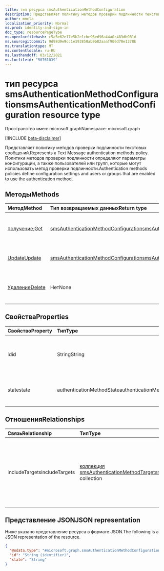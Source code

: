 ```yaml
---
title: тип ресурса smsAuthenticationMethodConfiguration
description: Представляет политику методов проверки подлинности текстовых сообщений.
author: mmcla
localization_priority: Normal
ms.prod: identity-and-sign-in
doc_type: resourcePageType
ms.openlocfilehash: c5a5e62e17e5b2e1cbc96ed96a44a0c483db981d
ms.sourcegitcommit: 9d98d9e9cc1e193850ab9b82aaaf906d70e1378b
ms.translationtype: MT
ms.contentlocale: ru-RU
ms.lasthandoff: 03/12/2021
ms.locfileid: "50761039"
---
```

# <a name="smsauthenticationmethodconfiguration-resource-type"></a><span data-ttu-id="b8260-103">тип ресурса smsAuthenticationMethodConfiguration</span><span class="sxs-lookup"><span data-stu-id="b8260-103">smsAuthenticationMethodConfiguration resource type</span></span>
<span data-ttu-id="b8260-104">Пространство имен: microsoft.graph</span><span class="sxs-lookup"><span data-stu-id="b8260-104">Namespace: microsoft.graph</span></span>

[!INCLUDE [beta-disclaimer](../../includes/beta-disclaimer.md)]

<span data-ttu-id="b8260-105">Представляет политику методов проверки подлинности текстовых сообщений.</span><span class="sxs-lookup"><span data-stu-id="b8260-105">Represents a Text Message authentication methods policy.</span></span> <span data-ttu-id="b8260-106">Политики методов проверки подлинности определяют параметры конфигурации, а также пользователей или групп, которые могут использовать метод проверки подлинности.</span><span class="sxs-lookup"><span data-stu-id="b8260-106">Authentication methods policies define configuration settings and users or groups that are enabled to use the authentication method.</span></span>

## <a name="methods"></a><span data-ttu-id="b8260-107">Методы</span><span class="sxs-lookup"><span data-stu-id="b8260-107">Methods</span></span>
|<span data-ttu-id="b8260-108">Метод</span><span class="sxs-lookup"><span data-stu-id="b8260-108">Method</span></span>|<span data-ttu-id="b8260-109">Тип возвращаемых данных</span><span class="sxs-lookup"><span data-stu-id="b8260-109">Return type</span></span>|<span data-ttu-id="b8260-110">Описание</span><span class="sxs-lookup"><span data-stu-id="b8260-110">Description</span></span>|
|:---|:---|:---|
|<span data-ttu-id="b8260-111">[получение](../api/smsauthenticationmethodconfiguration-get.md);</span><span class="sxs-lookup"><span data-stu-id="b8260-111">[Get](../api/smsauthenticationmethodconfiguration-get.md)</span></span>|[<span data-ttu-id="b8260-112">smsAuthenticationMethodConfiguration</span><span class="sxs-lookup"><span data-stu-id="b8260-112">smsAuthenticationMethodConfiguration</span></span>](../resources/smsauthenticationmethodconfiguration.md)|<span data-ttu-id="b8260-113">Ознакомьтесь с свойствами и отношениями объекта smsAuthenticationMethodConfiguration.</span><span class="sxs-lookup"><span data-stu-id="b8260-113">Read the properties and relationships of a smsAuthenticationMethodConfiguration object.</span></span>|
|[<span data-ttu-id="b8260-114">Update</span><span class="sxs-lookup"><span data-stu-id="b8260-114">Update</span></span>](../api/smsauthenticationmethodconfiguration-update.md)|[<span data-ttu-id="b8260-115">smsAuthenticationMethodConfiguration</span><span class="sxs-lookup"><span data-stu-id="b8260-115">smsAuthenticationMethodConfiguration</span></span>](../resources/smsauthenticationmethodconfiguration.md)|<span data-ttu-id="b8260-116">Обновление свойств объекта smsAuthenticationMethodConfiguration.</span><span class="sxs-lookup"><span data-stu-id="b8260-116">Update the properties of a smsAuthenticationMethodConfiguration object.</span></span>|
|[<span data-ttu-id="b8260-117">Удаление</span><span class="sxs-lookup"><span data-stu-id="b8260-117">Delete</span></span>](../api/smsauthenticationmethodconfiguration-delete.md)|<span data-ttu-id="b8260-118">Нет</span><span class="sxs-lookup"><span data-stu-id="b8260-118">None</span></span>|<span data-ttu-id="b8260-119">Возвращает объект smsAuthenticationMethodConfiguration к конфигурации по умолчанию.</span><span class="sxs-lookup"><span data-stu-id="b8260-119">Reverts the smsAuthenticationMethodConfiguration object to its default configuration.</span></span>|

## <a name="properties"></a><span data-ttu-id="b8260-120">Свойства</span><span class="sxs-lookup"><span data-stu-id="b8260-120">Properties</span></span>
|<span data-ttu-id="b8260-121">Свойство</span><span class="sxs-lookup"><span data-stu-id="b8260-121">Property</span></span>|<span data-ttu-id="b8260-122">Тип</span><span class="sxs-lookup"><span data-stu-id="b8260-122">Type</span></span>|<span data-ttu-id="b8260-123">Описание</span><span class="sxs-lookup"><span data-stu-id="b8260-123">Description</span></span>|
|:---|:---|:---|
|<span data-ttu-id="b8260-124">id</span><span class="sxs-lookup"><span data-stu-id="b8260-124">id</span></span>|<span data-ttu-id="b8260-125">String</span><span class="sxs-lookup"><span data-stu-id="b8260-125">String</span></span>|<span data-ttu-id="b8260-126">Идентификатор политики метода проверки подлинности.</span><span class="sxs-lookup"><span data-stu-id="b8260-126">The authentication method policy identifier.</span></span>|
|<span data-ttu-id="b8260-127">state</span><span class="sxs-lookup"><span data-stu-id="b8260-127">state</span></span>|<span data-ttu-id="b8260-128">authenticationMethodState</span><span class="sxs-lookup"><span data-stu-id="b8260-128">authenticationMethodState</span></span>|<span data-ttu-id="b8260-129">Возможные значения: `enabled`, `disabled`.</span><span class="sxs-lookup"><span data-stu-id="b8260-129">Possible values are: `enabled`, `disabled`.</span></span>|

## <a name="relationships"></a><span data-ttu-id="b8260-130">Отношения</span><span class="sxs-lookup"><span data-stu-id="b8260-130">Relationships</span></span>
|<span data-ttu-id="b8260-131">Связь</span><span class="sxs-lookup"><span data-stu-id="b8260-131">Relationship</span></span>|<span data-ttu-id="b8260-132">Тип</span><span class="sxs-lookup"><span data-stu-id="b8260-132">Type</span></span>|<span data-ttu-id="b8260-133">Описание</span><span class="sxs-lookup"><span data-stu-id="b8260-133">Description</span></span>|
|:---|:---|:---|
|<span data-ttu-id="b8260-134">includeTargets</span><span class="sxs-lookup"><span data-stu-id="b8260-134">includeTargets</span></span>|<span data-ttu-id="b8260-135">[коллекция smsAuthenticationMethodTarget](../resources/smsauthenticationmethodtarget.md)</span><span class="sxs-lookup"><span data-stu-id="b8260-135">[smsAuthenticationMethodTarget](../resources/smsauthenticationmethodtarget.md) collection</span></span>|<span data-ttu-id="b8260-136">Коллекция пользователей или групп, которые могут использовать метод проверки подлинности.</span><span class="sxs-lookup"><span data-stu-id="b8260-136">A collection of users or groups who are enabled to use the authentication method.</span></span>|

## <a name="json-representation"></a><span data-ttu-id="b8260-137">Представление JSON</span><span class="sxs-lookup"><span data-stu-id="b8260-137">JSON representation</span></span>
<span data-ttu-id="b8260-138">Ниже указано представление ресурса в формате JSON.</span><span class="sxs-lookup"><span data-stu-id="b8260-138">The following is a JSON representation of the resource.</span></span>
<!-- {
  "blockType": "resource",
  "keyProperty": "id",
  "@odata.type": "microsoft.graph.smsAuthenticationMethodConfiguration",
  "baseType": "microsoft.graph.authenticationMethodConfiguration",
  "openType": false
}
-->
``` json
{
  "@odata.type": "#microsoft.graph.smsAuthenticationMethodConfiguration",
  "id": "String (identifier)",
  "state": "String"
}
```

